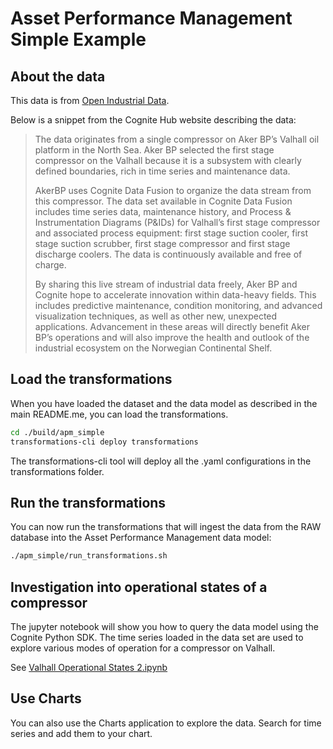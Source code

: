 # Asset Performance Management Simple Example

## About the data

This data is from [Open Industrial Data](https://hub.cognite.com/open-industrial-data-211/what-is-open-industrial-data-994).

Below is a snippet from the Cognite Hub website describing the data:

> The data originates from a single compressor on Aker BP’s Valhall oil platform in the North Sea. Aker BP selected the first stage compressor on the Valhall because it is a subsystem with
> clearly defined boundaries, rich in time series and maintenance data.
>
> AkerBP uses Cognite Data Fusion to organize the data stream from this compressor. The data set available in Cognite Data Fusion includes time series data, maintenance history, and
> Process & Instrumentation Diagrams (P&IDs) for Valhall’s first stage compressor and associated process equipment: first stage suction cooler, first stage suction scrubber, first stage
> compressor and first stage discharge coolers. The data is continuously available and free of charge.
>
>By sharing this live stream of industrial data freely, Aker BP and Cognite hope to accelerate innovation within data-heavy fields. This includes predictive maintenance, condition
> monitoring, and advanced visualization techniques, as well as other new, unexpected applications. Advancement in these areas will directly benefit Aker BP’s operations and will also
>improve the health and outlook of the industrial ecosystem on the Norwegian Continental Shelf.

## Load the transformations

When you have loaded the dataset and the data model as described in the main README.me, you can load the transformations.

```bash
cd ./build/apm_simple
transformations-cli deploy transformations
```

The transformations-cli tool will deploy all the .yaml configurations in the
transformations folder.

## Run the transformations

You can now run the transformations that will ingest the data from the RAW database into the Asset Performance Management data model:

```bash
./apm_simple/run_transformations.sh
```

## Investigation into operational states of a compressor

The jupyter notebook will show you how to query the data model using the Cognite Python SDK. The time series loaded in the data set are used to explore
various modes of operation for a compressor on Valhall.

See [Valhall Operational States 2.ipynb](./Valhall%20Operational%20States%202.ipynb)

## Use Charts

You can also use the Charts application to explore the data. Search for time series and add them to your chart.

